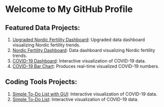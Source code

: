 # Welcome to My GitHub Profile

## Featured Data Projects:
1. [Upgraded Nordic Fertility Dashboard](https://github.com/eliasorbon/nordic_fertility_dashboard_upgraded): Upgraded data dashboard visualizing Nordic fertility trends.
2. [Nordic Fertility Dashboard](https://github.com/eliasorbon/nordic_fertility_dashboard): Data dashboard visualizing Nordic fertility trends.
3. [COVID-19 Dashboard](https://github.com/eliasorbon/covid_data_dashboard): Interactive visualization of COVID-19 data.
4. [COVID-19 Bar Chart](https://github.com/eliasorbon/covid_data_barchart): Produces real-time visualized COVID-19 numbers.
## Coding Tools Projects:
1. [Simple To-Do List with GUI](https://github.com/eliasorbon/todo_list_gui): Interactive visualization of COVID-19 data.
2. [Simple To-Do List](https://github.com/eliasorbon/todo_list): Interactive visualization of COVID-19 data.
